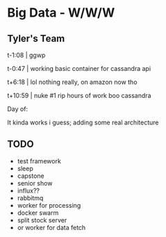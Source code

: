 # Big Data - W/W/W
## Tyler's Team

t-1:08 | ggwp

t-0:47 | working basic container for cassandra api

t+6:18 | lol nothing really, on amazon now tho

t+10:59 | nuke #1 rip hours of work boo cassandra

Day of:

It kinda works i guess; adding some real architecture

## TODO

- test framework
- sleep
- capstone
- senior show
- influx??
- rabbitmq
- worker for processing
- docker swarm
- split stock server
- or worker for data fetch
